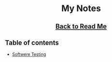 <h1 align="center">My Notes</h1>
<h2 align="center"><a href="https://github.com/Prime2390/Prime2390/blob/main/Read-Me.md">Back to Read Me</a></h2>
<h2>Table of contents</h2>
<ul>
  <li><a href="https://github.com/Prime2390/Prime2390/blob/main/Software-testing.md">Softwere Testing</a></li>
</ul>
